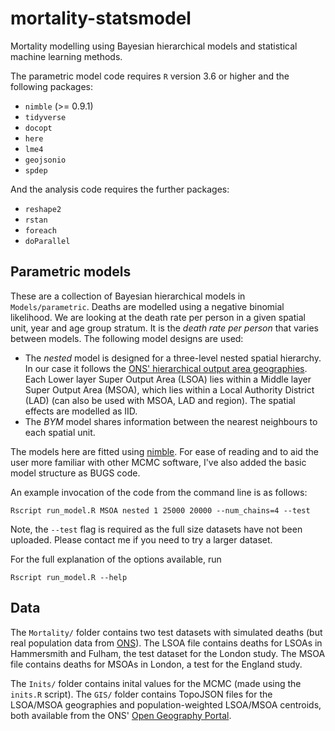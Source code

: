# mortality-statsmodel
Mortality modelling using Bayesian hierarchical models and statistical machine learning methods.

The parametric model code requires `R` version 3.6 or higher and the following packages:
- `nimble` (>= 0.9.1)
- `tidyverse`
- `docopt`
- `here`
- `lme4`
- `geojsonio`
- `spdep`

And the analysis code requires the further packages:
- `reshape2`
- `rstan`
- `foreach`
- `doParallel`

## Parametric models
These are a collection of Bayesian hierarchical models in `Models/parametric`. Deaths are modelled using a negative binomial likelihood. We are looking at the death rate per person in a given spatial unit, year and age group stratum. It is the _death rate per person_ that varies between models. The following model designs are used:
* The *nested* model is designed for a three-level nested spatial hierarchy. In our case it follows the [ONS' hierarchical output area geographies](https://www.ons.gov.uk/methodology/geography/ukgeographies/censusgeography). Each Lower layer Super Output Area (LSOA) lies within a Middle layer Super Output Area (MSOA), which lies within a Local Authority District (LAD) (can also be used with MSOA, LAD and region). The spatial effects are modelled as IID.
* The *BYM* model shares information between the nearest neighbours to each spatial unit.

The models here are fitted using [nimble](https://r-nimble.org). For ease of reading and to aid the user more familiar with other MCMC software, I've also added the basic model structure as BUGS code.

An example invocation of the code from the command line is as follows:
```
Rscript run_model.R MSOA nested 1 25000 20000 --num_chains=4 --test
```
Note, the `--test` flag is required as the full size datasets have not been uploaded. Please contact me if you need to try a larger dataset.

For the full explanation of the options available, run
```
Rscript run_model.R --help
```

## Data
The `Mortality/` folder contains two test datasets with simulated deaths (but real population data from [ONS](https://www.ons.gov.uk/peoplepopulationandcommunity/populationandmigration/populationestimates/datasets/lowersuperoutputareamidyearpopulationestimates)). The LSOA file contains deaths for LSOAs in Hammersmith and Fulham, the test dataset for the London study. The MSOA file contains deaths for MSOAs in London, a test for the England study.

The `Inits/` folder contains inital values for the MCMC (made using the `inits.R` script). The `GIS/` folder contains TopoJSON files for the LSOA/MSOA geographies and population-weighted LSOA/MSOA centroids, both available from the ONS' [Open Geography Portal](https://geoportal.statistics.gov.uk).
